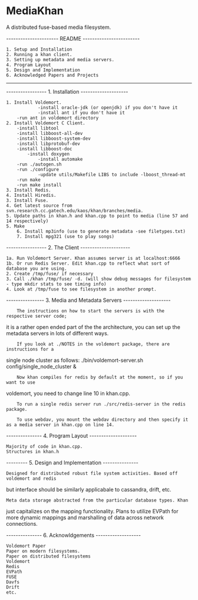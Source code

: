 MediaKhan
=========

A distributed fuse-based media filesystem.



---------------------- README ------------------------

	1. Setup and Installation
	2. Running a khan client.
	3. Setting up metadata and media servers.
	4. Program Layout
	5. Design and Implementation
	6. Acknowledged Papers and Projects

------------------------------------------------------



----------------- 1. Installation --------------------

	1. Install Voldemort.
                -install oracle-jdk (or openjdk) if you don't have it  
                -install ant if you don't have it
		-run ant in voldemort directory
	2. Install Voldemort C Client.
		-install libtool
		-install libboost-all-dev
		-install libboost-system-dev
		-install libprotobuf-dev
		-install libboost-doc
	        -install doxygen
                -install automake	
		-run ./autogen.sh 
		-run ./configure
                -update utils/Makefile LIBS to include -lboost_thread-mt
		-run make
		-run make install
	3. Install Redis.
	4. Install Hiredis.
	3. Install Fuse.
	4. Get latest source from svn.research.cc.gatech.edu/kaos/khan/branches/media.
	5. Update paths in khan.h and khan.cpp to point to media (line 57 and 14 respectively)
	5. Make
        6. Install mp3info (use to generate metadata -see filetypes.txt)
        7. Install mpg321 (use to play songs)

----------------- 2. The Client  ---------------------

	1a. Run Voldemort Server. Khan assumes server is at localhost:6666
	1b. Or run Redis Server. Edit khan.cpp to reflect what sort of database you are using.
	2. Create /tmp/fuse/ if necessary
	3. Call ./khan /tmp/fuse/ -d. (will show debug messages for filesystem - type mkdir stats to see timing info)
	4. Look at /tmp/fuse to see filesystem in another prompt.

---------------- 3. Media and Metadata Servers --------------------


        The instructions on how to start the servers is with the respective server code;
 it is a rather open ended part of the the architecture, you can set up the metadata 
servers in lots of different ways. 

        If you look at ./NOTES in the voldemort package, there are instructions for a 
single node cluster as follows:
        ./bin/voldemort-server.sh config/single_node_cluster &

        Now khan compiles for redis by default at the moment, so if you want to use 
voldemort, you need to change line 10 in khan.cpp.

        To run a single redis server run ./src/redis-server in the redis package.

        To use webdav, you mount the webdav directory and then specify it as a media server in khan.cpp on line 14.

--------------- 4. Program Layout --------------------

	Majority of code in khan.cpp.
	Structures in khan.h

--------- 5. Design and Implementation ---------------

	Designed for distributed robust file system activities. Based off voldemort and redis
but interface should be similarly applicabale to cassandra, drift, etc.

	Meta data storage abstracted from the particular database types. Khan
just capitalizes on the mapping functionality. Plans to utilize EVPath for more
dynamic mappings and marshalling of data across network connections.

--------------- 6. Acknowldgements -------------------

	Voldemort Paper
	Paper on modern filesystems.
	Paper on distributed filesystems
	Voldemort
	Redis
	EVPath
	FUSE
	Davfs
	Drift
	etc.
